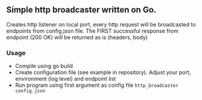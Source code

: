 ## Simple http broadcaster written on Go.
Creates http listener on local port, every http request will be broadcasted to endpoints from config.json file. The FIRST successful response from endpoint (200 OK) will be returned as is (headers, body)

### Usage
* Compile using go build
* Create configuration file (see example in repository). Adjust your port, environment (log level) and endpoint list
* Run program using first argument as config file `http_broadcaster config.json`
